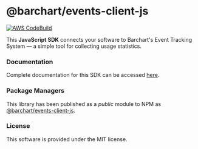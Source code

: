 # @barchart/events-client-js

[![AWS CodeBuild](https://codebuild.us-east-1.amazonaws.com/badges?uuid=eyJlbmNyeXB0ZWREYXRhIjoiWjFXSGlEVFZMU2Y4WWlXZld6ZEpCMXdMbStRWjlLNGxmazZHcFl2dUJqM3ZaYURwVzdXQlprUWtPN1p5WjRsS21jcmZ0Z25mUHlEd2dRYVVycVVheE1ZPSIsIml2UGFyYW1ldGVyU3BlYyI6IllkejNzc2FnMHlac2h0VjkiLCJtYXRlcmlhbFNldFNlcmlhbCI6MX0%3D&branch=master)](https://github.com/barchart/events-client-js)

This **JavaScript SDK** connects your software to Barchart's Event Tracking System — a simple tool for collecting usage statistics.

### Documentation

Complete documentation for this SDK can be accessed [here](https://barchart.github.io/events-client-js/).

### Package Managers

This library has been published as a _public_ module to NPM as [@barchart/events-client-js](https://www.npmjs.com/package/@barchart/events-client-js).

### License

This software is provided under the MIT license.